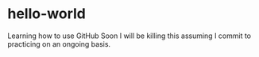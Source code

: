 # hello-world
Learning how to use GitHub
Soon I will be killing this assuming I commit to practicing on an ongoing basis. 
